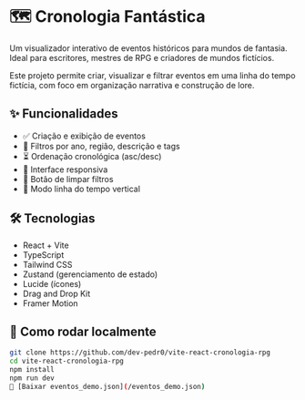 # 🗺️ Cronologia Fantástica

Um visualizador interativo de eventos históricos para mundos de fantasia.  
Ideal para escritores, mestres de RPG e criadores de mundos fictícios.

Este projeto permite criar, visualizar e filtrar eventos em uma linha do tempo fictícia, com foco em organização narrativa e construção de lore.

## ✨ Funcionalidades
- ✅ Criação e exibição de eventos
- 🎯 Filtros por ano, região, descrição e tags
- ⏳ Ordenação cronológica (asc/desc)
- 📱 Interface responsiva
- 🧼 Botão de limpar filtros
- 📜 Modo linha do tempo vertical

## 🛠 Tecnologias
- React + Vite
- TypeScript
- Tailwind CSS
- Zustand (gerenciamento de estado)
- Lucide (ícones)
- Drag and Drop Kit
- Framer Motion

## 🚀 Como rodar localmente

```bash
git clone https://github.com/dev-pedr0/vite-react-cronologia-rpg
cd vite-react-cronologia-rpg
npm install
npm run dev
📄 [Baixar eventos_demo.json](/eventos_demo.json)

